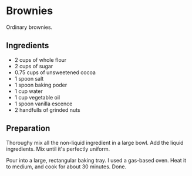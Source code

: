 Brownies
========

Ordinary brownies.

Ingredients
-----------

 * 2 cups of whole flour
 * 2 cups of sugar
 * 0.75 cups of unsweetened cocoa
 * 1 spoon salt
 * 1 spoon baking poder
 * 1 cup water
 * 1 cup vegetable oil
 * 1 spoon vanilla escence
 * 2 handfulls of grinded nuts

Preparation
-----------

Thoroughy mix all the non-liquid ingredient in a large bowl. Add the liquid ingredients. Mix until it's perfectly uniform.

Pour into a large, rectangular baking tray. I used a gas-based oven. Heat it to medium, and cook for about 30 minutes. Done.
